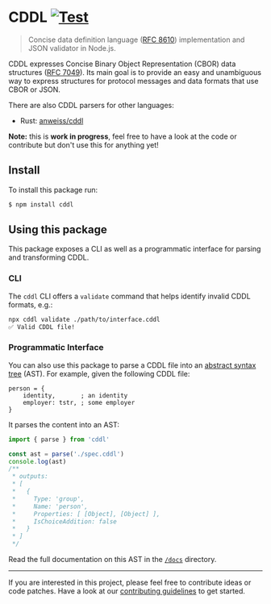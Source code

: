 CDDL [![Test](https://github.com/christian-bromann/cddl/actions/workflows/test.yml/badge.svg)](https://github.com/christian-bromann/cddl/actions/workflows/test.yml)
====

> Concise data definition language ([RFC 8610](https://tools.ietf.org/html/rfc8610)) implementation and JSON validator in Node.js.

CDDL expresses Concise Binary Object Representation (CBOR) data structures ([RFC 7049](https://tools.ietf.org/html/rfc7049)). Its main goal is to provide an easy and unambiguous way to express structures for protocol messages and data formats that use CBOR or JSON.

There are also CDDL parsers for other languages:
- Rust: [anweiss/cddl](https://github.com/anweiss/cddl)

__Note:__ this is __work in progress__, feel free to have a look at the code or contribute but don't use this for anything yet!

## Install

To install this package run:

```sh
$ npm install cddl
```

## Using this package

This package exposes a CLI as well as a programmatic interface for parsing and transforming CDDL.

### CLI

The `cddl` CLI offers a `validate` command that helps identify invalid CDDL formats, e.g.:

```sh
npx cddl validate ./path/to/interface.cddl
✅ Valid CDDL file!
```

### Programmatic Interface

You can also use this package to parse a CDDL file into an [abstract syntax tree](https://en.wikipedia.org/wiki/Abstract_syntax_tree) (AST). For example, given the following CDDL file:

```cddl
person = {
    identity,       ; an identity
    employer: tstr, ; some employer
}
```

It parses the content into an AST:

```js
import { parse } from 'cddl'

const ast = parse('./spec.cddl')
console.log(ast)
/**
 * outputs:
 * [
 *   {
 *     Type: 'group',
 *     Name: 'person',
 *     Properties: [ [Object], [Object] ],
 *     IsChoiceAddition: false
 *   }
 * ]
 */
```

Read the full documentation on this AST in the [`/docs`](/docs/README.md) directory.

---

If you are interested in this project, please feel free to contribute ideas or code patches. Have a look at our [contributing guidelines](https://github.com/christian-bromann/cddl/blob/master/CONTRIBUTING.md) to get started.
